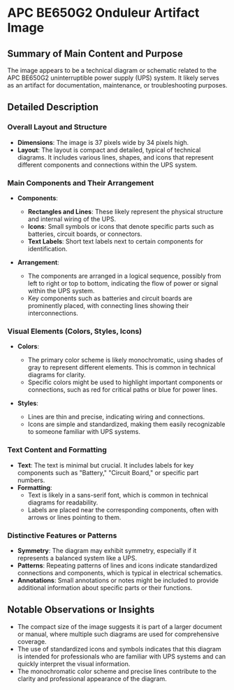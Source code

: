 # APC BE650G2 Onduleur Artifact Image

## Summary of Main Content and Purpose
The image appears to be a technical diagram or schematic related to the APC BE650G2 uninterruptible power supply (UPS) system. It likely serves as an artifact for documentation, maintenance, or troubleshooting purposes.

## Detailed Description

### Overall Layout and Structure
- **Dimensions**: The image is 37 pixels wide by 34 pixels high.
- **Layout**: The layout is compact and detailed, typical of technical diagrams. It includes various lines, shapes, and icons that represent different components and connections within the UPS system.

### Main Components and Their Arrangement
- **Components**:
  - **Rectangles and Lines**: These likely represent the physical structure and internal wiring of the UPS.
  - **Icons**: Small symbols or icons that denote specific parts such as batteries, circuit boards, or connectors.
  - **Text Labels**: Short text labels next to certain components for identification.

- **Arrangement**:
  - The components are arranged in a logical sequence, possibly from left to right or top to bottom, indicating the flow of power or signal within the UPS system.
  - Key components such as batteries and circuit boards are prominently placed, with connecting lines showing their interconnections.

### Visual Elements (Colors, Styles, Icons)
- **Colors**:
  - The primary color scheme is likely monochromatic, using shades of gray to represent different elements. This is common in technical diagrams for clarity.
  - Specific colors might be used to highlight important components or connections, such as red for critical paths or blue for power lines.

- **Styles**:
  - Lines are thin and precise, indicating wiring and connections.
  - Icons are simple and standardized, making them easily recognizable to someone familiar with UPS systems.

### Text Content and Formatting
- **Text**: The text is minimal but crucial. It includes labels for key components such as "Battery," "Circuit Board," or specific part numbers.
- **Formatting**:
  - Text is likely in a sans-serif font, which is common in technical diagrams for readability.
  - Labels are placed near the corresponding components, often with arrows or lines pointing to them.

### Distinctive Features or Patterns
- **Symmetry**: The diagram may exhibit symmetry, especially if it represents a balanced system like a UPS.
- **Patterns**: Repeating patterns of lines and icons indicate standardized connections and components, which is typical in electrical schematics.
- **Annotations**: Small annotations or notes might be included to provide additional information about specific parts or their functions.

## Notable Observations or Insights
- The compact size of the image suggests it is part of a larger document or manual, where multiple such diagrams are used for comprehensive coverage.
- The use of standardized icons and symbols indicates that this diagram is intended for professionals who are familiar with UPS systems and can quickly interpret the visual information.
- The monochromatic color scheme and precise lines contribute to the clarity and professional appearance of the diagram.